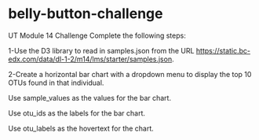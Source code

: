 # belly-button-challenge
UT Module 14 Challenge
Complete the following steps:

1-Use the D3 library to read in samples.json from the URL https://static.bc-edx.com/data/dl-1-2/m14/lms/starter/samples.json.

2-Create a horizontal bar chart with a dropdown menu to display the top 10 OTUs found in that individual.

Use sample_values as the values for the bar chart.

Use otu_ids as the labels for the bar chart.

Use otu_labels as the hovertext for the chart.